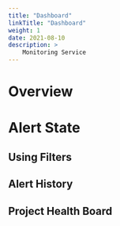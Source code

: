 ```yaml
---
title: "Dashboard"
linkTitle: "Dashboard"
weight: 1
date: 2021-08-10
description: >
    Monitoring Service
---
```


# Overview


# Alert State


## Using Filters 


## Alert History


## Project Health Board



